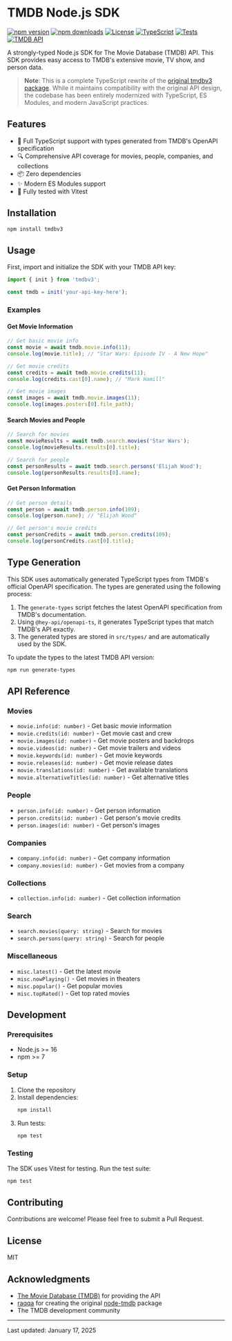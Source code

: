 # TMDB Node.js SDK

[![npm version](https://img.shields.io/npm/v/tmdbv3.svg)](https://www.npmjs.com/package/tmdbv3)
[![npm downloads](https://img.shields.io/npm/dm/tmdbv3.svg)](https://www.npmjs.com/package/tmdbv3)
[![License](https://img.shields.io/npm/l/tmdbv3.svg)](https://github.com/ayhid/node-tmdb-sdk/blob/main/LICENSE)
[![TypeScript](https://img.shields.io/badge/TypeScript-5.3-blue.svg)](https://www.typescriptlang.org/)
[![Tests](https://github.com/ayhid/node-tmdb-sdk/actions/workflows/test.yml/badge.svg)](https://github.com/ayhid/node-tmdb-sdk/actions)
[![TMDB API](https://img.shields.io/badge/TMDB%20API-v3-blue.svg)](https://developer.themoviedb.org/docs)

A strongly-typed Node.js SDK for The Movie Database (TMDB) API. This SDK provides easy access to TMDB's extensive movie, TV show, and person data.

> **Note**: This is a complete TypeScript rewrite of the [original tmdbv3 package](https://github.com/raqqa/node-tmdb). While it maintains compatibility with the original API design, the codebase has been entirely modernized with TypeScript, ES Modules, and modern JavaScript practices.

## Features

- 🚀 Full TypeScript support with types generated from TMDB's OpenAPI specification
- 🔍 Comprehensive API coverage for movies, people, companies, and collections
- 📦 Zero dependencies
- ✨ Modern ES Modules support
- 🧪 Fully tested with Vitest

## Installation

```bash
npm install tmdbv3
```

## Usage

First, import and initialize the SDK with your TMDB API key:

```typescript
import { init } from 'tmdbv3';

const tmdb = init('your-api-key-here');
```

### Examples

#### Get Movie Information

```typescript
// Get basic movie info
const movie = await tmdb.movie.info(11);
console.log(movie.title); // "Star Wars: Episode IV - A New Hope"

// Get movie credits
const credits = await tmdb.movie.credits(11);
console.log(credits.cast[0].name); // "Mark Hamill"

// Get movie images
const images = await tmdb.movie.images(11);
console.log(images.posters[0].file_path);
```

#### Search Movies and People

```typescript
// Search for movies
const movieResults = await tmdb.search.movies('Star Wars');
console.log(movieResults.results[0].title);

// Search for people
const personResults = await tmdb.search.persons('Elijah Wood');
console.log(personResults.results[0].name);
```

#### Get Person Information

```typescript
// Get person details
const person = await tmdb.person.info(109);
console.log(person.name); // "Elijah Wood"

// Get person's movie credits
const personCredits = await tmdb.person.credits(109);
console.log(personCredits.cast[0].title);
```

## Type Generation

This SDK uses automatically generated TypeScript types from TMDB's official OpenAPI specification. The types are generated using the following process:

1. The `generate-types` script fetches the latest OpenAPI specification from TMDB's documentation.
2. Using `@hey-api/openapi-ts`, it generates TypeScript types that match TMDB's API exactly.
3. The generated types are stored in `src/types/` and are automatically used by the SDK.

To update the types to the latest TMDB API version:

```bash
npm run generate-types
```

## API Reference

### Movies

- `movie.info(id: number)` - Get basic movie information
- `movie.credits(id: number)` - Get movie cast and crew
- `movie.images(id: number)` - Get movie posters and backdrops
- `movie.videos(id: number)` - Get movie trailers and videos
- `movie.keywords(id: number)` - Get movie keywords
- `movie.releases(id: number)` - Get movie release dates
- `movie.translations(id: number)` - Get available translations
- `movie.alternativeTitles(id: number)` - Get alternative titles

### People

- `person.info(id: number)` - Get person information
- `person.credits(id: number)` - Get person's movie credits
- `person.images(id: number)` - Get person's images

### Companies

- `company.info(id: number)` - Get company information
- `company.movies(id: number)` - Get movies from a company

### Collections

- `collection.info(id: number)` - Get collection information

### Search

- `search.movies(query: string)` - Search for movies
- `search.persons(query: string)` - Search for people

### Miscellaneous

- `misc.latest()` - Get the latest movie
- `misc.nowPlaying()` - Get movies in theaters
- `misc.popular()` - Get popular movies
- `misc.topRated()` - Get top rated movies

## Development

### Prerequisites

- Node.js >= 16
- npm >= 7

### Setup

1. Clone the repository
2. Install dependencies:
   ```bash
   npm install
   ```
3. Run tests:
   ```bash
   npm test
   ```

### Testing

The SDK uses Vitest for testing. Run the test suite:

```bash
npm test
```

## Contributing

Contributions are welcome! Please feel free to submit a Pull Request.

## License

MIT

## Acknowledgments

- [The Movie Database (TMDB)](https://www.themoviedb.org/) for providing the API
- [raqqa](https://github.com/raqqa) for creating the original [node-tmdb](https://github.com/raqqa/node-tmdb) package
- The TMDB development community

---

Last updated: January 17, 2025
